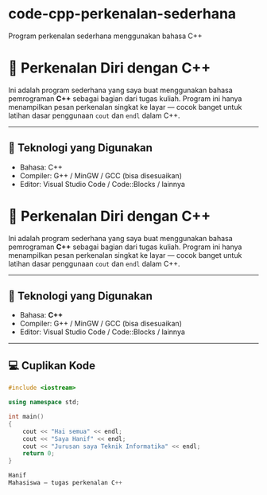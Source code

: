 # code-cpp-perkenalan-sederhana
Program perkenalan sederhana menggunakan bahasa C++

# 👋 Perkenalan Diri dengan C++

Ini adalah program sederhana yang saya buat menggunakan bahasa pemrograman **C++** sebagai bagian dari tugas kuliah. Program ini hanya menampilkan pesan perkenalan singkat ke layar — cocok banget untuk latihan dasar penggunaan `cout` dan `endl` dalam C++.

---

## 🔧 Teknologi yang Digunakan
- Bahasa: C++
- Compiler: G++ / MinGW / GCC (bisa disesuaikan)
- Editor: Visual Studio Code / Code::Blocks / lainnya

# 👋 Perkenalan Diri dengan C++

Ini adalah program sederhana yang saya buat menggunakan bahasa pemrograman **C++** sebagai bagian dari tugas kuliah. Program ini hanya menampilkan pesan perkenalan singkat ke layar — cocok banget untuk latihan dasar penggunaan `cout` dan `endl` dalam C++.

---

## 🔧 Teknologi yang Digunakan
- Bahasa: **C++**
- Compiler: G++ / MinGW / GCC (bisa disesuaikan)
- Editor: Visual Studio Code / Code::Blocks / lainnya

---

## 💻 Cuplikan Kode

```cpp
#include <iostream>

using namespace std;

int main()
{
    cout << "Hai semua" << endl;
    cout << "Saya Hanif" << endl;
    cout << "Jurusan saya Teknik Informatika" << endl;
    return 0;
}

Hanif
Mahasiswa — tugas perkenalan C++
